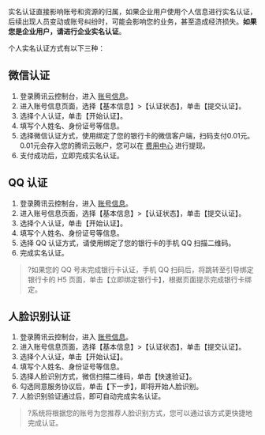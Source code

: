 实名认证直接影响账号和资源的归属，如果企业用户使用个人信息进行实名认证，后续出现人员变动或账号纠纷时，可能会影响您的业务，甚至造成经济损失。**如果您是企业用户，请进行企业实名认证**。

个人实名认证方式有以下三种：

## 微信认证
1. 登录腾讯云控制台，进入 [账号信息](https://console.cloud.tencent.com/developer)。
2. 进入账号信息页面，选择【基本信息】>【认证状态】，单击【提交认证】。
3. 选择个人认证，单击【开始认证】。
4. 填写个人姓名、身份证号等信息。
5. 选择微信认证方式，使用绑定了您的银行卡的微信客户端，扫码支付0.01元。0.01元会存入您的腾讯云账户，您可以在 [费用中心](https://console.cloud.tencent.com/expense/overview) 进行提现。
6. 支付成功后，立即完成实名认证。

## QQ 认证
1. 登录腾讯云控制台，进入 [账号信息](https://console.cloud.tencent.com/developer)。
2. 进入账号信息页面，选择【基本信息】>【认证状态】，单击【提交认证】。
3. 选择个人认证，单击【开始认证】。
4. 填写个人姓名、身份证号等信息。
5. 选择 QQ 认证方式，请使用绑定了您的银行卡的手机 QQ 扫描二维码。
6. 完成实名认证。

>?如果您的 QQ 号未完成银行卡认证，手机 QQ 扫码后，将跳转至引导绑定银行卡的 H5 页面，单击【立即绑定银行卡】，根据页面提示完成银行卡绑定。

## 人脸识别认证
1. 登录腾讯云控制台，进入 [账号信息](https://console.cloud.tencent.com/developer)。
2. 进入账号信息页面，选择【基本信息】>【认证状态】，单击【提交认证】。
3. 选择个人认证，单击【开始认证】。
4. 填写个人姓名、身份证号等信息。
5. 选择人脸识别方式，微信扫描二维码，单击【快速验证】。
6. 勾选同意服务协议后，单击【下一步】，即将开始人脸识别。
6. 人脸识别验证通过后，即可自动完成实名认证。

>?系统将根据您的账号为您推荐人脸识别方式，您可以通过该方式更快捷地完成认证。
